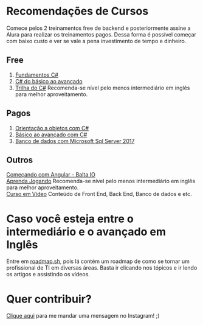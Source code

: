 # Recomendações de Cursos
Comece pelos 2 treinamentos free de backend e posteriormente assine a Alura para realizar os treinamentos pagos. Dessa forma é possível começar com baixo custo e ver se vale a pena investimento de tempo e dinheiro.

## Free
1. [Fundamentos C#](https://balta.io/cursos/fundamentos-csharp)
2. [C# do básico ao avançado](https://www.torneseumprogramador.com.br/aulas/c-sharp)
3. [Trilha do C#](https://exercism.org/tracks/csharp) Recomenda-se nível pelo menos intermediário em inglês para melhor aproveitamento.

## Pagos
1. [Orientação a objetos com C#](https://www.alura.com.br/formacao-c-sharp-orientacao-objetos)
2. [Básico ao avançado com C#](https://www.alura.com.br/formacao-dotnet)
3. [Banco de dados com Microsoft Sql Server 2017](https://www.alura.com.br/formacao-microsoft-sql-server-2017)

## Outros

[Começando com Angular - Balta IO](https://balta.io/cursos/comecando-com-angular)<br>
[Aprenda Jogando](https://studio.code.org/s/mc/lessons/1/levels/1) Recomenda-se nível pelo menos intermediário em inglês para melhor aproveitamento.<br>
[Curso em Vídeo](https://www.cursoemvideo.com/cursos) Conteúdo de Front End, Back End, Banco de dados e etc.<br>

# Caso você esteja entre o intermediário e o avançado em Inglês
Entre em [roadmap.sh](https://roadmap.sh/), pois lá contém um roadmap de como se tornar um profissional de TI em diversas áreas. Basta ir clicando nos tópicos e ir lendo os artigos e assistindo os vídeos.

# Quer contribuir?
[Clique aqui](https://www.instagram.com/xbrunomantovani/) para me mandar uma mensagem no Instagram! ;)
